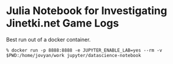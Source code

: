 # Julia Notebook for Investigating Jinetki.net Game Logs

Best run out of a docker container.
```
% docker run -p 8888:8888 -e JUPYTER_ENABLE_LAB=yes --rm -v $PWD:/home/jovyan/work jupyter/datascience-notebook
```

